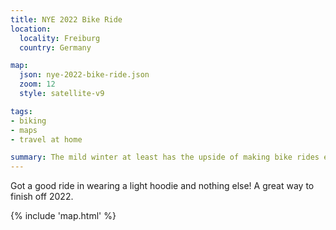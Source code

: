 ```yaml
---
title: NYE 2022 Bike Ride
location:
  locality: Freiburg
  country: Germany

map:
  json: nye-2022-bike-ride.json
  zoom: 12
  style: satellite-v9

tags:
- biking
- maps
- travel at home

summary: The mild winter at least has the upside of making bike rides extremely pleasant.
---
```


Got a good ride in wearing a light hoodie and nothing else! A great way to finish off 2022.

{% include 'map.html' %}
